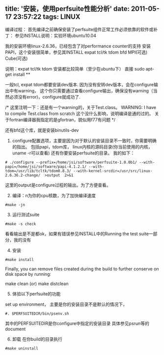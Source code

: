 title: '安装，使用perfsuite性能分析'
date: 2011-05-17 23:57:22
tags: LINUX
---

编译过程：
首先编译之前确保安装了perfsuite组件正常工作必须依靠的软件或补丁：
参见INSTALL说明：实验环境ubuntu10.04

我的安装环境linux-2.6.36，已经包含了对performance counter的支持
安装PAPI，这个安装很简单，参见其INSTALL
expat
tcl/tk
tdom
bfd
MPI(可选)
Cube(可选)

说明：expat tcl/tk tdom 安装都比较简单（至少在ubuntu下）
直接 sudo apt-get install **

一般tcl, expat tdom都要安装dev版本. 因为没有安转dev版本，会在configure输出中有warning，
这个你只需要通过查看configure输出，确保没有warning（当然必须没有error)，configure就成功了.

/*
这里注明一下：还是有一个warning的，关于Test.class。
WARNING: I have to compile Test.class from scratch
这个没什么影响，说明编译是通的过的。
关于fortran编译器我指定的是gfortran，貌似用f77有问题
*/

还有bfd这个库，就是安装binutils-dev

1. configure配置选项，主要是因为对于默认的安装目录不一致时，你需要明确的指出。
包括papi，tdom库， linux内核的源码目录(你当前使用的内核，uname -r可以查看)
还有你要安装perfsuite的目录。
我的如下：

```
# ./configure --prefix=/home/jsi/software/perfsuite-1.0.0b1/ --with-papi=/home/jsi/software/papi-4.1.2.1/ --with-tdom=/usr/lib/tcltk/tdom0.8.3/ --with-kernel-srcdir=/usr/src/linux-2.6.36.2-change/  >output  2>&1
```

这里的output是configure过程的输出。为了方便查看。

2. 编译：n为你的cpu核数，为了加快编译速度

```
#make -jn
```

3. 运行测试suite

```
#make -s check
```

看看输出是不是都ok，如果有错误参见INSTALL中的Running the test suite一部分，我的没有

4. 安装

```
#make install
```

Finally, you can remove files created during the build to further conserve on
disk space by running:

make clean (or) make distclean

5. 体验以下perfsuite的功能

set up environment， 主要是你的安装目录不是默认的情况下，

```
#. $PERFSUITEDIR/bin/psenv.sh  
```

其中的PERFSUITEDIR是你configure中指定的安装目录
具体参见psrun等的document

6. 卸载
在你build的目录执行

```
#make uninstall
```